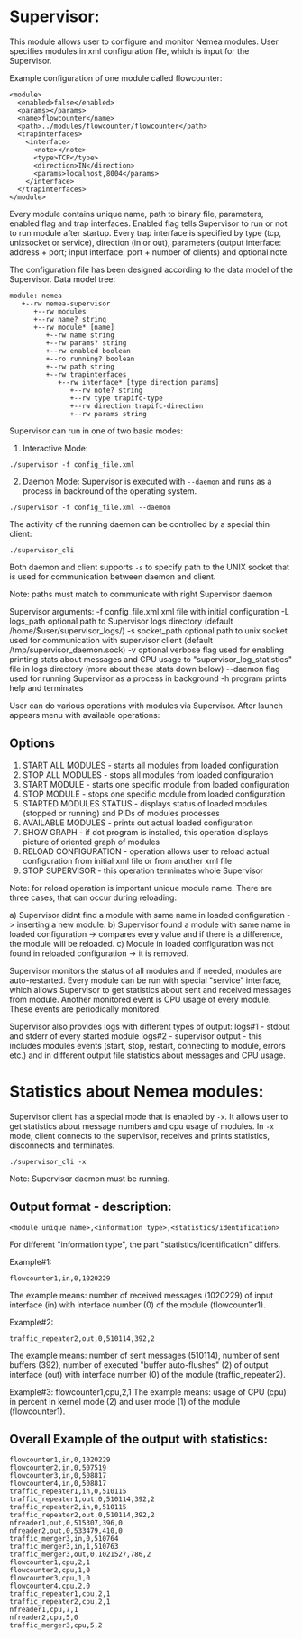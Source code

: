 Supervisor:
===========

This module allows user to configure and monitor Nemea modules. User specifies modules
in xml configuration file, which is input for the Supervisor.

Example configuration of one module called flowcounter:

```
<module>
  <enabled>false</enabled>
  <params></params>
  <name>flowcounter</name>
  <path>../modules/flowcounter/flowcounter</path>
  <trapinterfaces>
    <interface>
      <note></note>
      <type>TCP</type>
      <direction>IN</direction>
      <params>localhost,8004</params>
    </interface>
  </trapinterfaces>
</module>
```

Every module contains unique name, path to binary file, parameters, enabled flag
and trap interfaces. Enabled flag tells Supervisor to run or not to run module after
startup. Every trap interface is specified by type (tcp, unixsocket or service),
direction (in or out), parameters (output interface: address + port; input
interface: port + number of clients) and optional note.

The configuration file has been designed according to the data model of the Supervisor.
Data model tree:

```
module: nemea
   +--rw nemea-supervisor
      +--rw modules
      +--rw name? string
      +--rw module* [name]
         +--rw name string
         +--rw params? string
         +--rw enabled boolean
         +--ro running? boolean
         +--rw path string
         +--rw trapinterfaces
            +--rw interface* [type direction params]
               +--rw note? string
               +--rw type trapifc-type
               +--rw direction trapifc-direction
               +--rw params string
```


Supervisor can run in one of two basic modes:
1) Interactive Mode:

```
./supervisor -f config_file.xml
```

2) Daemon Mode:
  Supervisor is executed with `--daemon` and runs as a process in backround
  of the operating system.

```
./supervisor -f config_file.xml --daemon
```

  The activity of the running daemon can be controlled by a special thin client:

```
./supervisor_cli
```

  Both daemon and client supports `-s` to specify path to the UNIX socket
  that is used for communication between daemon and client.

  Note: paths must match to communicate with right Supervisor daemon


Supervisor arguments:
 -f config\_file.xml   xml file with initial configuration
 -L logs\_path         optional path to Supervisor logs directory
                      (default /home/$user/supervisor_logs/)
 -s socket\_path       optional path to unix socket used for communication
                      with supervisor client (default /tmp/supervisor_daemon.sock)
 -v                   optional verbose flag used for enabling printing stats
                      about messages and CPU usage to "supervisor_log_statistics"
                      file in logs directory (more about these stats down below)
 --daemon             flag used for running Supervisor as a process in background
 -h                   program prints help and terminates

User can do various operations with modules via Supervisor. After launch appears
menu with available operations:

Options
-------

1. START ALL MODULES - starts all modules from loaded configuration
2. STOP ALL MODULES - stops all modules from loaded configuration
3. START MODULE - starts one specific module from loaded configuration
4. STOP MODULE - stops one specific module from loaded configuration
5. STARTED MODULES STATUS - displays status of loaded modules (stopped or running)
                            and PIDs of modules processes
6. AVAILABLE MODULES - prints out actual loaded configuration
7. SHOW GRAPH - if dot program is installed, this operation displays picture
                of oriented graph of modules
8. RELOAD CONFIGURATION - operation allows user to reload actual configuration
                          from initial xml file or from another xml file
9. STOP SUPERVISOR - this operation terminates whole Supervisor


Note: for reload operation is important unique module name. There are three cases,
      that can occur during reloading:

a) Supervisor didnt find a module with same name in loaded configuration -> inserting a new
   module.
b) Supervisor found a module with same name in loaded configuration -> compares every value
   and if there is a difference, the module will be reloaded.
c) Module in loaded configuration was not found in reloaded configuration -> it is
   removed.

Supervisor monitors the status of all modules and if needed, modules are auto-restarted.
Every module can be run with special "service" interface, which allows Supervisor to get
statistics about sent and received messages from module.
Another monitored event is CPU usage of every module.
These events are periodically monitored.

Supervisor also provides logs with different types of output:
 logs#1 - stdout and stderr of every started module
 logs#2 - supervisor output - this includes modules events (start, stop, restart,
          connecting to module, errors etc.) and in different output file statistics
          about messages and CPU usage.

Statistics about Nemea modules:
===============================

  Supervisor client has a special mode that is enabled by `-x`. It allows user
  to get statistics about message numbers and cpu usage of modules.
  In `-x` mode, client connects to the supervisor, receives and prints statistics,
  disconnects and terminates.
```
./supervisor_cli -x
```

  Note: Supervisor daemon must be running.

Output format - description:
----------------------------

```
<module unique name>,<information type>,<statistics/identification>
```

For different "information type", the part "statistics/identification" differs.

Example#1:
```
flowcounter1,in,0,1020229
```
The example means: number of received messages (1020229) of input interface (in)
with interface number (0) of the module (flowcounter1).

Example#2:
```
traffic_repeater2,out,0,510114,392,2
```
The example means: number of sent messages (510114), number of sent buffers (392),
number of executed "buffer auto-flushes" (2) of output interface (out)
with interface number (0) of the module (traffic_repeater2).

Example#3:
  flowcounter1,cpu,2,1
The example means: usage of CPU (cpu) in percent in kernel mode (2) and user mode (1)
of the module (flowcounter1).


Overall Example of the output with statistics:
----------------------------------------------

```
flowcounter1,in,0,1020229
flowcounter2,in,0,507519
flowcounter3,in,0,508817
flowcounter4,in,0,508817
traffic_repeater1,in,0,510115
traffic_repeater1,out,0,510114,392,2
traffic_repeater2,in,0,510115
traffic_repeater2,out,0,510114,392,2
nfreader1,out,0,515307,396,0
nfreader2,out,0,533479,410,0
traffic_merger3,in,0,510764
traffic_merger3,in,1,510763
traffic_merger3,out,0,1021527,786,2
flowcounter1,cpu,2,1
flowcounter2,cpu,1,0
flowcounter3,cpu,1,0
flowcounter4,cpu,2,0
traffic_repeater1,cpu,2,1
traffic_repeater2,cpu,2,1
nfreader1,cpu,7,1
nfreader2,cpu,5,0
traffic_merger3,cpu,5,2
```

